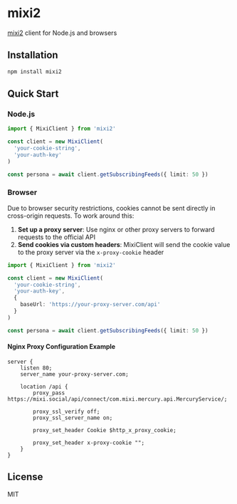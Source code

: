 # mixi2

[mixi2](https://mixi.social/) client for Node.js and browsers

## Installation

```bash
npm install mixi2
```

## Quick Start

### Node.js

```typescript
import { MixiClient } from 'mixi2'

const client = new MixiClient(
  'your-cookie-string',
  'your-auth-key'
)

const persona = await client.getSubscribingFeeds({ limit: 50 })
```

### Browser

Due to browser security restrictions, cookies cannot be sent directly in cross-origin requests. To work around this:

1. **Set up a proxy server**: Use nginx or other proxy servers to forward requests to the official API
2. **Send cookies via custom headers**: MixiClient will send the cookie value to the proxy server via the `x-proxy-cookie` header

```typescript
import { MixiClient } from 'mixi2'

const client = new MixiClient(
  'your-cookie-string',
  'your-auth-key',
  {
    baseUrl: 'https://your-proxy-server.com/api'
  }
)

const persona = await client.getSubscribingFeeds({ limit: 50 })
```

#### Nginx Proxy Configuration Example

```nginx
server {
    listen 80;
    server_name your-proxy-server.com;

    location /api {
        proxy_pass https://mixi.social/api/connect/com.mixi.mercury.api.MercuryService/;

        proxy_ssl_verify off;
        proxy_ssl_server_name on;

        proxy_set_header Cookie $http_x_proxy_cookie;

        proxy_set_header x-proxy-cookie "";
    }
}
```

## License

MIT
